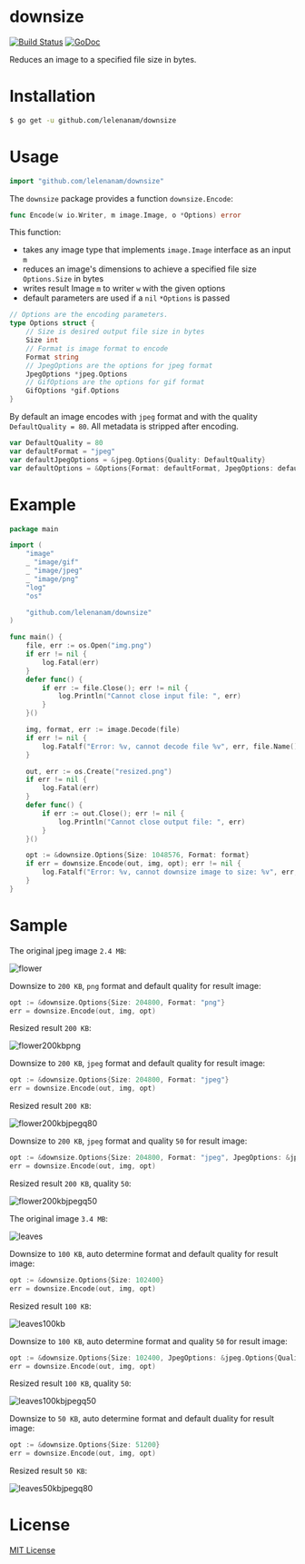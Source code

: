 # downsize

[![Build Status](https://travis-ci.org/lelenanam/downsize.svg?branch=master)](https://travis-ci.org/lelenanam/downsize)
[![GoDoc](https://godoc.org/github.com/lelenanam/downsize?status.svg)](https://godoc.org/github.com/lelenanam/downsize)

Reduces an image to a specified file size in bytes.

# Installation

```bash
$ go get -u github.com/lelenanam/downsize
```

# Usage

```go
import "github.com/lelenanam/downsize"
```

The `downsize` package provides a function `downsize.Encode`:

```go
func Encode(w io.Writer, m image.Image, o *Options) error 
```

This function:

* takes any image type that implements `image.Image` interface as an input `m`
* reduces an image's dimensions to achieve a specified file size `Options.Size` in bytes
* writes result Image `m` to writer `w` with the given options
* default parameters are used if a `nil` `*Options` is passed

```go
// Options are the encoding parameters.
type Options struct {
	// Size is desired output file size in bytes
	Size int
	// Format is image format to encode
	Format string
	// JpegOptions are the options for jpeg format
	JpegOptions *jpeg.Options
	// GifOptions are the options for gif format
	GifOptions *gif.Options
}
```

By default an image encodes with `jpeg` format and with the quality `DefaultQuality = 80`.
All metadata is stripped after encoding.

```go
var DefaultQuality = 80
var defaultFormat = "jpeg"
var defaultJpegOptions = &jpeg.Options{Quality: DefaultQuality}
var defaultOptions = &Options{Format: defaultFormat, JpegOptions: defaultJpegOptions}

```

# Example

```go
package main

import (
	"image"
	_ "image/gif"
	_ "image/jpeg"
	_ "image/png"
	"log"
	"os"

	"github.com/lelenanam/downsize"
)

func main() {
	file, err := os.Open("img.png")
	if err != nil {
		log.Fatal(err)
	}
	defer func() {
		if err := file.Close(); err != nil {
			log.Println("Cannot close input file: ", err)
		}
	}()

	img, format, err := image.Decode(file)
	if err != nil {
		log.Fatalf("Error: %v, cannot decode file %v", err, file.Name())
	}

	out, err := os.Create("resized.png")
	if err != nil {
		log.Fatal(err)
	}
	defer func() {
		if err := out.Close(); err != nil {
			log.Println("Cannot close output file: ", err)
		}
	}()

	opt := &downsize.Options{Size: 1048576, Format: format}
	if err = downsize.Encode(out, img, opt); err != nil {
		log.Fatalf("Error: %v, cannot downsize image to size: %v", err, opt.Size)
	}
}
```

# Sample

The original jpeg image `2.4 MB`:

![flower](https://cloud.githubusercontent.com/assets/4003503/24624009/4fcd3962-185f-11e7-8b6b-a28e217cba27.jpg)

Downsize to `200 KB`, `png` format and default quality for result image:

```go
opt := &downsize.Options{Size: 204800, Format: "png"}
err = downsize.Encode(out, img, opt)
```

Resized result `200 KB`:

![flower200kbpng](https://cloud.githubusercontent.com/assets/4003503/24624123/aa7f5f16-185f-11e7-9340-e896ee116bc3.png)

Downsize to `200 KB`, `jpeg` format and default quality for result image:

```go
opt := &downsize.Options{Size: 204800, Format: "jpeg"}
err = downsize.Encode(out, img, opt)
```

Resized result `200 KB`:

![flower200kbjpegq80](https://cloud.githubusercontent.com/assets/4003503/24624188/de20d7b4-185f-11e7-931b-1b2eeb1ab0f0.jpg)

Downsize to `200 KB`, `jpeg` format and quality `50` for result image:

```go
opt := &downsize.Options{Size: 204800, Format: "jpeg", JpegOptions: &jpeg.Options{Quality: 50}}
err = downsize.Encode(out, img, opt)
```

Resized result `200 KB`, quality `50`:

![flower200kbjpegq50](https://cloud.githubusercontent.com/assets/4003503/24624303/3edbcfbe-1860-11e7-947f-16954fd3a872.jpg)


The original image `3.4 MB`:

![leaves](https://cloud.githubusercontent.com/assets/4003503/24270590/ffc8b070-0fd2-11e7-949f-3f76364ac252.jpg)

Downsize to `100 KB`, auto determine format and default quality for result image:

```go
opt := &downsize.Options{Size: 102400}
err = downsize.Encode(out, img, opt)
```

Resized result `100 KB`:

![leaves100kb](https://cloud.githubusercontent.com/assets/4003503/24624461/c86e946e-1860-11e7-8059-c4bb25ad3c49.jpg)

Downsize to `100 KB`, auto determine format and quality `50` for result image:

```go
opt := &downsize.Options{Size: 102400, JpegOptions: &jpeg.Options{Quality: 50}}
err = downsize.Encode(out, img, opt)
```

Resized result `100 KB`, quality `50`:

![leaves100kbjpegq50](https://cloud.githubusercontent.com/assets/4003503/24624590/38ccf520-1861-11e7-964e-7b3411a3fc11.jpg)

Downsize to `50 KB`, auto determine format and default duality for result image:

```go
opt := &downsize.Options{Size: 51200}
err = downsize.Encode(out, img, opt)
```

Resized result `50 KB`:

![leaves50kbjpegq80](https://cloud.githubusercontent.com/assets/4003503/24624690/7b46c0ac-1861-11e7-93d0-b4c87b9765eb.jpg)

# License

[MIT License](LICENSE.md)

